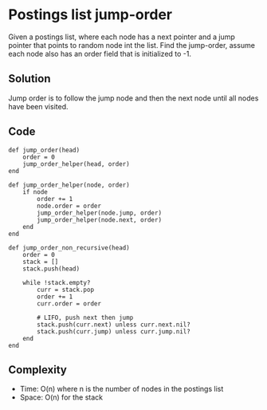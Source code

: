 # Postings list jump-order
Given a postings list, where each node has a next pointer and a jump pointer that points to
random node int the list. Find the jump-order, assume each node also has an order field that is
initialized to -1.

## Solution
Jump order is to follow the jump node and then the next node until all nodes have been visited.

## Code
```
def jump_order(head)
    order = 0
    jump_order_helper(head, order)
end

def jump_order_helper(node, order)
    if node
        order += 1
        node.order = order
        jump_order_helper(node.jump, order)
        jump_order_helper(node.next, order)
    end
end

def jump_order_non_recursive(head)
    order = 0
    stack = []
    stack.push(head)

    while !stack.empty?
        curr = stack.pop
        order += 1
        curr.order = order

        # LIFO, push next then jump
        stack.push(curr.next) unless curr.next.nil?
        stack.push(curr.jump) unless curr.jump.nil?
    end
end
```

## Complexity
- Time: O(n) where n is the number of nodes in the postings list
- Space: O(n) for the stack

